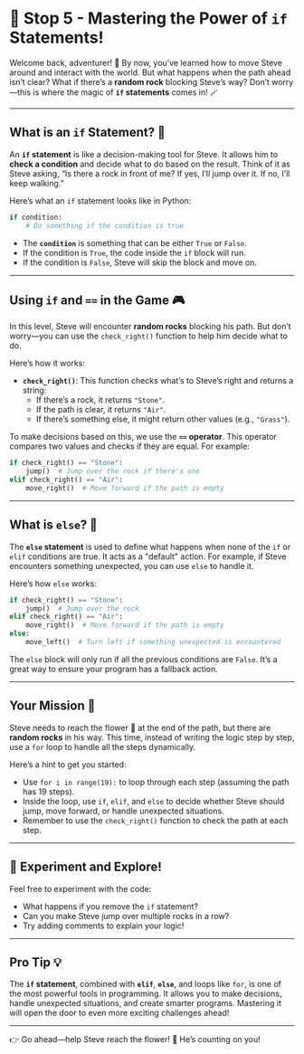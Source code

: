 # 🌟 Stop 5 - Mastering the Power of `if` Statements!

Welcome back, adventurer! 🚀 By now, you’ve learned how to move Steve around and interact with the world. But what happens when the path ahead isn’t clear? What if there’s a **random rock** blocking Steve’s way? Don’t worry—this is where the magic of **`if` statements** comes in! 🪄

---

## What is an `if` Statement? 🤔

An **`if` statement** is like a decision-making tool for Steve. It allows him to **check a condition** and decide what to do based on the result. Think of it as Steve asking, “Is there a rock in front of me? If yes, I’ll jump over it. If no, I’ll keep walking.”

Here’s what an `if` statement looks like in Python:

```python
if condition:
    # Do something if the condition is true
```

- The **`condition`** is something that can be either `True` or `False`.  
- If the condition is `True`, the code inside the `if` block will run.  
- If the condition is `False`, Steve will skip the block and move on.

---

## Using `if` and `==` in the Game 🎮

In this level, Steve will encounter **random rocks** blocking his path. But don’t worry—you can use the `check_right()` function to help him decide what to do.

Here’s how it works:

- **`check_right()`**: This function checks what’s to Steve’s right and returns a string:  
  - If there’s a rock, it returns `"Stone"`.  
  - If the path is clear, it returns `"Air"`.  
  - If there’s something else, it might return other values (e.g., `"Grass"`).

To make decisions based on this, we use the **`==` operator**. This operator compares two values and checks if they are equal. For example:

```python
if check_right() == "Stone":
    jump()  # Jump over the rock if there's one
elif check_right() == "Air":
    move_right()  # Move forward if the path is empty
```

---

## What is `else`? 🤔

The **`else` statement** is used to define what happens when none of the `if` or `elif` conditions are true. It acts as a "default" action. For example, if Steve encounters something unexpected, you can use `else` to handle it.

Here’s how `else` works:

```python
if check_right() == "Stone":
    jump()  # Jump over the rock
elif check_right() == "Air":
    move_right()  # Move forward if the path is empty
else:
    move_left()  # Turn left if something unexpected is encountered
```

The `else` block will only run if all the previous conditions are `False`. It’s a great way to ensure your program has a fallback action.

---

## Your Mission 🎯

Steve needs to reach the flower 🌸 at the end of the path, but there are **random rocks** in his way. This time, instead of writing the logic step by step, use a `for` loop to handle all the steps dynamically.

Here’s a hint to get you started:

- Use `for i in range(19):` to loop through each step (assuming the path has 19 steps).  
- Inside the loop, use `if`, `elif`, and `else` to decide whether Steve should jump, move forward, or handle unexpected situations.  
- Remember to use the `check_right()` function to check the path at each step.

---

## 🧪 Experiment and Explore!

Feel free to experiment with the code:
- What happens if you remove the `if` statement?  
- Can you make Steve jump over multiple rocks in a row?  
- Try adding comments to explain your logic!

---

## Pro Tip 💡

The **`if` statement**, combined with **`elif`**, **`else`**, and loops like `for`, is one of the most powerful tools in programming. It allows you to make decisions, handle unexpected situations, and create smarter programs. Mastering it will open the door to even more exciting challenges ahead!

---

👉 Go ahead—help Steve reach the flower! 🌸 He’s counting on you!